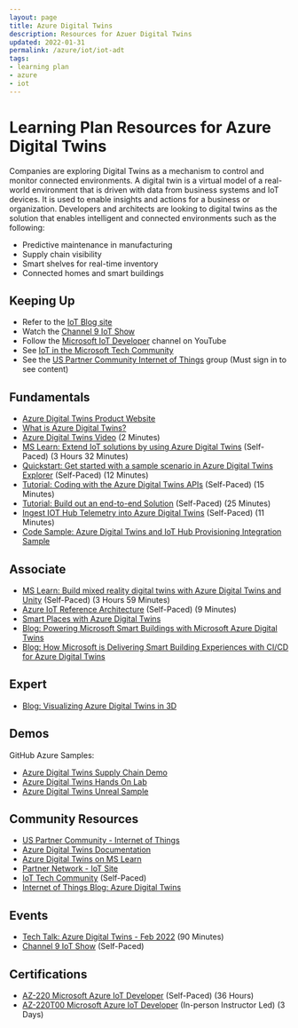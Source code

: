 ```yaml
---
layout: page
title: Azure Digital Twins
description: Resources for Azuer Digital Twins
updated: 2022-01-31
permalink: /azure/iot/iot-adt
tags: 
- learning plan
- azure
- iot
---
```


# Learning Plan Resources for Azure Digital Twins

Companies are exploring Digital Twins as a mechanism to control and monitor connected environments. A digital twin is a virtual model of a real-world environment that is driven with data from business systems and IoT devices. It is used to enable insights and actions for a business or organization. Developers and architects are looking to digital twins as the solution that enables intelligent and connected environments such as the following:
* Predictive maintenance in manufacturing
* Supply chain visibility
* Smart shelves for real-time inventory
* Connected homes and smart buildings

## Keeping Up

* Refer to the [IoT Blog site](https://azure.microsoft.com/en-us/blog/topics/internet-of-things/)
* Watch the [Channel 9 IoT Show](https://aka.ms/IoTShow)
* Follow the [Microsoft IoT Developer](https://www.youtube.com/channel/UCL7wy-iy_V76xxPnrIzGOZQ) channel on YouTube
* See [IoT in the Microsoft Tech Community](https://techcommunity.microsoft.com/t5/Internet-of-Things-IoT/ct-p/IoT)
* See the [US Partner Community Internet of Things](https://aka.ms/MCP-IoT) group (Must sign in to see content)

## Fundamentals

* [Azure Digital Twins Product Website](https://azure.microsoft.com/en-us/services/digital-twins/)
* [What is Azure Digital Twins?](https://docs.microsoft.com/en-us/azure/digital-twins/overview)
* [Azure Digital Twins Video](https://docs.microsoft.com/en-us/shows/azure-videos/azure-digital-twins-video) (2 Minutes)
* [MS Learn: Extend IoT solutions by using Azure Digital Twins](https://docs.microsoft.com/en-us/learn/paths/extend-iot-solutions-by-using-azure-digital-twins/) (Self-Paced) (3 Hours 32 Minutes)
* [Quickstart: Get started with a sample scenario in Azure Digital Twins Explorer](https://docs.microsoft.com/en-us/azure/digital-twins/quickstart-azure-digital-twins-explorer) (Self-Paced) (12 Minutes)
* [Tutorial: Coding with the Azure Digital Twins APIs](https://docs.microsoft.com/en-us/azure/digital-twins/tutorial-code) (Self-Paced) (15 Minutes)
* [Tutorial: Build out an end-to-end Solution](https://docs.microsoft.com/en-us/azure/digital-twins/tutorial-end-to-end) (Self-Paced) (25 Minutes)
* [Ingest IOT Hub Telemetry into Azure Digital Twins](https://docs.microsoft.com/en-us/azure/digital-twins/how-to-ingest-iot-hub-data) (Self-Paced) (11 Minutes)
* [Code Sample: Azure Digital Twins and IoT Hub Provisioning Integration Sample](https://docs.microsoft.com/en-us/samples/azure-samples/digital-twins-iothub-integration/adt-iothub-provision-sample/)

## Associate

* [MS Learn: Build mixed reality digital twins with Azure Digital Twins and Unity](https://docs.microsoft.com/en-us/learn/paths/build-mixed-reality-azure-digital-twins-unity/) (Self-Paced) (3 Hours 59 Minutes)
* [Azure IoT Reference Architecture](https://docs.microsoft.com/azure/architecture/reference-architectures/iot/index) (Self-Paced) (9 Minutes)
* [Smart Places with Azure Digital Twins](https://docs.microsoft.com/en-us/azure/architecture/example-scenario/iot/smart-places)
* [Blog: Powering Microsoft Smart Buildings with Microsoft Azure Digital Twins](https://www.microsoft.com/insidetrack/blog/powering-microsoft-smart-buildings-with-microsoft-azure-digital-twins/)
* [Blog: How Microsoft is Delivering Smart Building Experiences with CI/CD for Azure Digital Twins](https://www.microsoft.com/insidetrack/blog/how-microsoft-is-delivering-smart-building-experiences-with-ci-cd-for-azure-digital-twins/)

## Expert

* [Blog: Visualizing Azure Digital Twins in 3D](https://techcommunity.microsoft.com/t5/internet-of-things-blog/visualizing-azure-digital-twins-in-3d/ba-p/2898159)

## Demos

GitHub Azure Samples: 
* [Azure Digital Twins Supply Chain Demo](https://github.com/Azure-Samples/IoTDemos/tree/master/ADT-SupplyChainDemo)
* [Azure Digital Twins Hands On Lab](https://github.com/Azure-Samples/digital-twins-samples/tree/master/HandsOnLab)
* [Azure Digital Twins Unreal Sample](https://github.com/Azure-Samples/azure-digital-twins-unreal-integration)

## Community Resources

* [US Partner Community - Internet of Things](https://aka.ms/MPC-IoT)
* [Azure Digital Twins Documentation](https://docs.microsoft.com/en-us/azure/digital-twins/)
* [Azure Digital Twins on MS Learn](https://docs.microsoft.com/en-us/learn/paths/develop-azure-digital-twins/)
* [Partner Network - IoT Site](https://partner.microsoft.com/en-US/solutions/azure/internet-of-things#simple-tab-content-1)
* [IoT Tech Community](https://techcommunity.microsoft.com/t5/Internet-of-Things-IoT/ct-p/IoT) (Self-Paced)
* [Internet of Things Blog: Azure Digital Twins](https://techcommunity.microsoft.com/t5/internet-of-things-blog/bg-p/IoTBlog/label-name/Azure%20Digital%20Twins)

## Events

* [Tech Talk: Azure Digital Twins - Feb 2022](https://msuspartners.eventbuilder.com/event/55367) (90 Minutes)
* [Channel 9 IoT Show](https://aka.ms/IoTShow) (Self-Paced)

## Certifications

* [AZ-220 Microsoft Azure IoT Developer](https://docs.microsoft.com/learn/certifications/exams/az-220) (Self-Paced) (36 Hours)
* [AZ-220T00 Microsoft Azure IoT Developer](https://docs.microsoft.com/en-us/learn/certifications/courses/az-220t00) (In-person Instructor Led) (3 Days)
